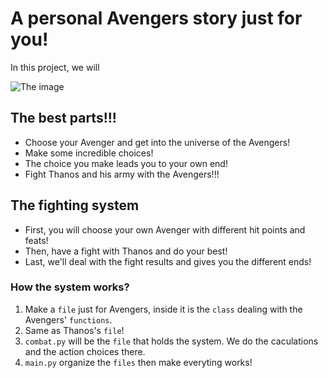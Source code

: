 # A personal Avengers story just for you!
In this project, we will 

![The image](https://i.ebayimg.com/images/g/sfYAAOSwJD1k0ryx/s-l1200.webp)

## The best parts!!!
* Choose your Avenger and get into the universe of the Avengers! 
* Make some incredible choices!
* The choice you make leads you to your own end!
* Fight Thanos and his army with the Avengers!!!

## The fighting system
* First, you will choose your own Avenger with different hit points and feats!
* Then, have a fight with Thanos and do your best! 
* Last, we'll deal with the fight results and gives you the different ends!

### How the system works?
1. Make a `file` just for Avengers, inside it is the `class` dealing with the Avengers' `functions`.
2. Same as Thanos's `file`!
3. `combat.py` will be the `file` that holds the system. We do the caculations and the action choices there.
4. `main.py` organize the `files` then make everyting works!
